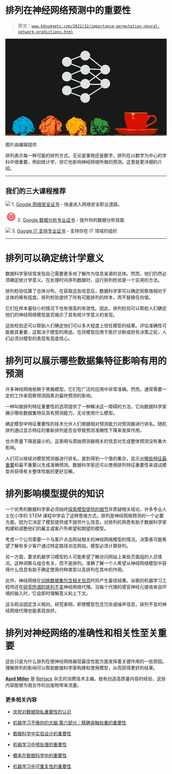 # 排列在神经网络预测中的重要性

> 原文：[`www.kdnuggets.com/2022/12/importance-permutation-neural-network-predictions.html`](https://www.kdnuggets.com/2022/12/importance-permutation-neural-network-predictions.html)

![排列在神经网络预测中的重要性](img/3b16e4bd2b97c1a03dabf105575a303d.png)

图片由编辑提供

排列表示每一种可能的排列方式，无论是事物还是数字。排列在以数学为中心的学科中很重要，例如统计学，但它也影响神经网络所做的预测。这里是更详细的介绍。

* * *

## 我们的三大课程推荐

![](img/0244c01ba9267c002ef39d4907e0b8fb.png) 1\. [Google 网络安全证书](https://www.kdnuggets.com/google-cybersecurity) - 快速进入网络安全职业道路。

![](img/e225c49c3c91745821c8c0368bf04711.png) 2\. [Google 数据分析专业证书](https://www.kdnuggets.com/google-data-analytics) - 提升你的数据分析技能

![](img/0244c01ba9267c002ef39d4907e0b8fb.png) 3\. [Google IT 支持专业证书](https://www.kdnuggets.com/google-itsupport) - 支持你在 IT 领域的组织

* * *

# 排列可以确定统计学意义

数据科学家经常发现自己需要更多地了解作为信息来源的总体。然而，他们仍然必须确定统计学意义。在处理时间序列数据时，运行排列检验是一个实用的方法。

排列检验估算了总体分布。在获取这些信息后，数据科学家可以确定观察值相对于总体的稀有程度。排列检验提供了所有可能排列的样本，而不替换任何值。

它们在样本量较小的情况下也有很高的有效性。因此，排列检验可以帮助人们确定他们的神经网络模型是否揭示了具有统计学意义的发现。

这些检验还可以帮助人们确定他们可以多大程度上信任模型的结果。评估准确性可能极其重要，这取决于模型的用途。在将模型应用于医疗诊断或财务决策之前，人们必须对模型的表现有高度信心。

# 排列可以展示哪些数据集特征影响有用的预测

许多神经网络依赖于黑箱模型。它们在广泛的应用中非常准确。然而，通常需要一定的工作来观察预测因素对最终预测的影响。

一种叫做排列特征重要性的选项提供了一种解决这一障碍的方法。它向数据科学家展示哪些数据集特征具有预测能力，无论使用什么模型。

确定模型中特征重要性的技术允许人们根据相对预测能力对预测器进行排名。随机排列通过显示特征的重新排列是否会导致预测准确性下降来发挥作用。

也许质量下降是最小的。这表明与原始预测器相关的信息对生成整体预测没有重大影响。

人们可以继续对模型预测器进行排名，直到得到一个值的集合，显示出[哪些特征最重要](https://www.geeksforgeeks.org/machine-learning-explainability-using-permutation-importance/)和最不重要以生成准确预测。数据科学家还可以使用排列特征重要性来调试模型并获得有关整体性能的更好见解。

# 排列影响模型提供的知识

一个优秀的数据科学家必须始终[探索模型提供的细节](https://www.successbydesign.com/blogs/news/stem-in-elementary-classrooms)并质疑相关结论。许多专业人士在小学的 STEM 课程中学会了这种思维方式。排列是神经网络预测的一个必要方面，因为它决定了模型提供或不提供什么信息。对排列的熟悉有助于数据科学家构建和调整他们的雇主或客户所希望和期望的模型。

考虑一个公司需要一个与客户点击网站相关的神经网络模型的情况。决策者可能希望了解有多少客户通过特定路径浏览网站。模型必须计算排列。

另一方面，要求机器学习模型的人可能希望了解访问网站上某些页面组的人员情况。这种洞察与组合有关，而不是排列。准确了解一个人希望从神经网络模型中获得什么信息有助于确定使用何种类型以及排列在其中的作用。

此外，神经网络在[训练数据集包含相关信息](https://rehack.com/featured/artificial-intelligence-neural-networks-and-how-they-work/)时将产生最佳结果。谷歌的机器学习工程师还在[研究所谓的排列不变](https://ai.googleblog.com/2021/11/permutation-invariant-neural-networks.html)神经网络代理。当每个代理的感官神经元接收来自环境的输入时，它会即时理解意义和上下文。

这与假设固定含义相对。研究表明，即使模型包含冗余或噪声信息，排列不变的神经网络代理也能表现良好。

# 排列对神经网络的准确性和相关性至关重要

这些只是为什么排列在使神经网络展现最佳性能方面发挥着关键作用的一些原因。理解排列的影响可以帮助数据科学家构建和使用模型，从而获得更好的结果。

**[April Miller](https://www.linkedin.com/in/april-j-miller/)** 是 [ReHack](https://rehack.com/) 杂志的消费技术主编。她有创造高质量内容的经验，这些内容能够为我合作的出版物带来流量。

### 更多相关内容

+   [庆祝对数据隐私重要性的认识](https://www.kdnuggets.com/2022/01/celebrating-awareness-importance-data-privacy.html)

+   [机器学习不像你的大脑 第六部分：精确突触权重的重要性](https://www.kdnuggets.com/2022/08/machine-learning-like-brain-part-6-importance-precise-synapse-weights-ability-set-quickly.html)

+   [数据科学中实验设计的重要性](https://www.kdnuggets.com/2022/08/importance-experiment-design-data-science.html)

+   [机器学习中预处理的重要性](https://www.kdnuggets.com/2023/02/importance-preprocessing-machine-learning.html)

+   [概率在数据科学中的重要性](https://www.kdnuggets.com/2023/02/importance-probability-data-science.html)

+   [机器学习中可重复性的重要性](https://www.kdnuggets.com/2023/06/importance-reproducibility-machine-learning.html)
